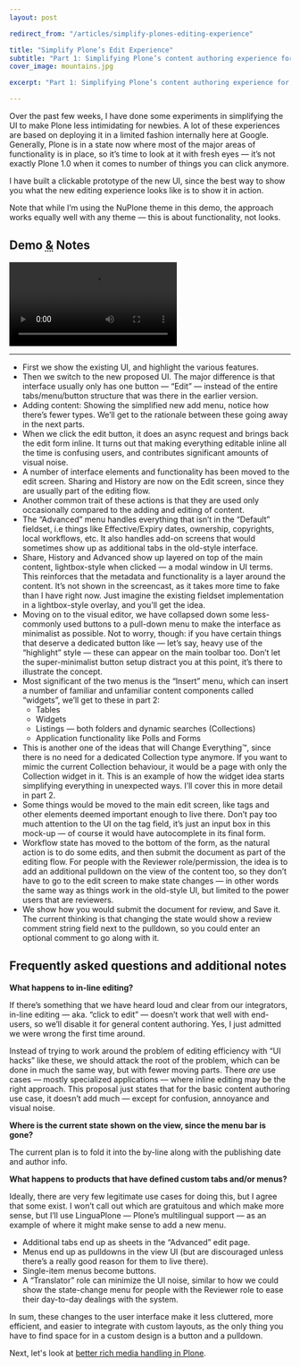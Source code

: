 ```yaml
---
layout: post

redirect_from: "/articles/simplify-plones-editing-experience"

title: "Simplify Plone’s Edit Experience"
subtitle: "Part 1: Simplifying Plone’s content authoring experience for end-users"
cover_image: mountains.jpg

excerpt: "Part 1: Simplifying Plone’s content authoring experience for end-users"

---
```


Over the past few weeks, I have done some experiments in simplifying the UI to make Plone less intimidating for newbies. A lot of these experiences are based on deploying it in a limited fashion internally here at Google. Generally, Plone is in a state now where most of the major areas of functionality is in place, so it’s time to look at it with fresh eyes — it’s not exactly Plone 1.0 when it comes to number of things you can click anymore.

I have built a clickable prototype of the new UI, since the best way to show you what the new editing experience looks like is to show it in action.

Note that while I’m using the NuPlone theme in this demo, the approach works equally well with any theme — this is about functionality, not looks.

## Demo <abbr title="and">&amp;</abbr> Notes

<video src="/media/simplify-edit-ui.mov" title="Movie showing the new approach" autoplay loop></video>

***

* First we show the existing UI, and highlight the various features.
* Then we switch to the new proposed UI. The major difference is that interface usually only has one button — “Edit” — instead of the entire tabs/menu/button structure that was there in the earlier version.
* Adding content: Showing the simplified new add menu, notice how there’s fewer types. We’ll get to the rationale between these going away in the next parts.
* When we click the edit button, it does an async request and brings back the edit form inline. It turns out that making everything editable inline all the time is confusing users, and contributes significant amounts of visual noise.
* A number of interface elements and functionality has been moved to the edit screen. Sharing and History are now on the Edit screen, since they are usually part of the editing flow.
* Another common trait of these actions is that they are used only occasionally compared to the adding and editing of content.
* The “Advanced” menu handles everything that isn’t in the “Default” fieldset, i.e things like Effective/Expiry dates, ownership, copyrights, local workflows, etc. It also handles add-on screens that would sometimes show up as additional tabs in the old-style interface.
* Share, History and Advanced show up layered on top of the main content, lightbox-style when clicked — a modal window in UI terms. This reinforces that the metadata and functionality is a layer around the content. It’s not shown in the screencast, as it takes more time to fake than I have right now. Just imagine the existing fieldset implementation in a lightbox-style overlay, and you’ll get the idea.
* Moving on to the visual editor, we have collapsed down some less-commonly used buttons to a pull-down menu to make the interface as minimalist as possible. Not to worry, though: if you have certain things that deserve a dedicated button like — let’s say, heavy use of the “highlight” style — these can appear on the main toolbar too. Don’t let the super-minimalist button setup distract you at this point, it’s there to illustrate the concept.
* Most significant of the two menus is the “Insert” menu, which can insert a number of familiar and unfamiliar content components called “widgets”, we’ll get to these in part 2:
  *   Tables
  *   Widgets
  *   Listings — both folders and dynamic searches (Collections)
  *   Application functionality like Polls and Forms
* This is another one of the ideas that will Change Everything™, since there is no need for a dedicated Collection type anymore. If you want to mimic the current Collection behaviour, it would be a page with only the Collection widget in it. This is an example of how the widget idea starts simplifying everything in unexpected ways. I’ll cover this in more detail in part 2.
* Some things would be moved to the main edit screen, like tags and other elements deemed important enough to live there. Don’t pay too much attention to the UI on the tag field, it’s just an input box in this mock-up — of course it would have autocomplete in its final form.
* Workflow state has moved to the bottom of the form, as the natural action is to do some edits, and then submit the document as part of the editing flow. For people with the Reviewer role/permission, the idea is to add an additional pulldown on the view of the content too, so they don’t have to go to the edit screen to make state changes — in other words the same way as things work in the old-style UI, but limited to the power users that are reviewers.
* We show how you would submit the document for review, and Save it. The current thinking is that changing the state would show a review comment string field next to the pulldown, so you could enter an optional comment to go along with it.

## Frequently asked questions and additional notes

**What happens to in-line editing?**

If there’s something that we have heard loud and clear from our integrators, in-line editing — aka. “click to edit” — doesn’t work that well with end-users, so we’ll disable it for general content authoring. Yes, I just admitted we were wrong the first time around.

Instead of trying to work around the problem of editing efficiency with “UI hacks” like these, we should attack the root of the problem, which can be done in much the same way, but with fewer moving parts. There *are* use cases — mostly specialized applications — where inline editing may be the right approach. This proposal just states that for the basic content authoring use case, it doesn’t add much — except for confusion, annoyance and visual noise.

**Where is the current state shown on the view, since the menu bar is gone?**

The current plan is to fold it into the by-line along with the publishing date and author info.

**What happens to products that have defined custom tabs and/or menus?**

Ideally, there are very few legitimate use cases for doing this, but I agree that some exist. I won’t call out which are gratuitous and which make more sense, but I’ll use LinguaPlone — Plone’s multilingual support — as an example of where it might make sense to add a new menu.

*   Additional tabs end up as sheets in the “Advanced” edit page.
*   Menus end up as pulldowns in the view UI (but are discouraged unless there’s a really good reason for them to live there).
*   Single-item menus become buttons.
*   A “Translator” role can minimize the UI noise, similar to how we could show the state-change menu for people with the Reviewer role to ease their day-to-day dealings with the system.

In sum, these changes to the user interface make it less cluttered, more efficient, and easier to integrate with custom layouts, as the only thing you have to find space for in a custom design is a button and a pulldown.

Next, let's look at [better rich media handling in Plone].

[the introduction]: /simplifying-plone
[better rich media handling in Plone]: /plone-rich-media
